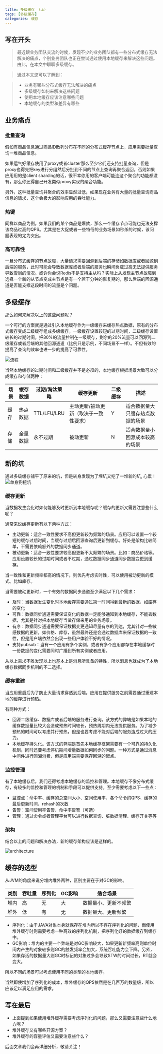 ```yaml
---
title: 多级缓存 （上）
tags: [多级缓存]
categories: 缓存
---
```

## 写在开头
>最近跟业务团队交流的时候，发现不少的业务团队都有一些分布式缓存无法解决的痛点，个别业务团队也正在尝试通过使用本地缓存来解决这些问题。由此，在本文中聊聊多级缓存。

>通过本文您可以了解到：


>* 业务有哪些分布式缓存无法解决的痛点
>* 多级缓存如何来解决这些问题
>* 使用本地缓存应该注意哪些问题
>* 本地缓存的类型和差异有哪些

## 业务痛点
### 批量查询
假如有商品信息通过商品ID散列分布在不同的分布式缓存节点上，应用需要批量查询一堆商品信息。

如果运气好缓存使用了proxy或者cluster那么至少它们还支持批量查询，但是proxy也得先把key进行分组然后分批到不同的节点上查询再聚合返回。否则如果应用用的是client sharding的话，很不幸你用的客户端可能连这个聚合的功能都没有，那么你还得自己开发类似proxy实现的聚合功能。

另外，这种批量查询并聚合的效率显然过低，如果现在业务有大量的批量查询商品信息的请求，这个会极大的影响应用的吞吐能力。

### 热键
同样以商品为例，如果我们的某个商品是爆款，那么一个缓存节点可能也无法支撑该商品过高的QPS。尤其是在大促或者一些特俗的业务场景如秒杀的时候，该问题表现的尤为突出。

### 高可靠性
一旦分布式缓存的节点故障，大量请求需要回源到后端的存储如数据库或者回源到后端的服务，此时可能会导致数据库或者后端的服务也瞬间负载过高无法提供服务导致雪崩的情况。或许你会说Redis不是支持主从吗？实际上从发现主节点故障到选择一个新的从节点变成主节点是有一个若干分钟的恢复期的，那么后端的回源通道是否能支撑这段时间的流量是个问题。


## 多级缓存
那么如何来解决以上的这些问题呢？

一个可行的方案就是通过引入本地缓存作为一级缓存来缓存热点数据，原有的分布式缓存变成二级缓存组成多级缓存。一级缓存设置较短的过期时间，二级缓存设置较长的过期时间。把80%的流量控制在一级缓存，剩余的20%流量可以回源到二级缓存或者后端的其他回源通道（比例只是示例，不同场景不一样）。不但有效的提高了查询的效率也进一步的提高了可靠性。

![流程](/images/multilevelcache1/process.jpg)

当然本地缓存的过期时间和二级缓存并不是必须的，本地缓存根据场景大致可以分成缓存和存储两种：

场景  | 缓存数据 | 过期/淘汰策略 | 缓存更新 | 二级缓存 | 描述
------------- | ------------- | ------------- | ------------- | ------------- | -------------
缓存  | 热点数据 | TTL/LFU/LRU | 主动更新/被动更新（取决于一致性要求）| Y | 适合数据量大只缓存热点数据的场景
存储  | 全量数据 | 永不过期 | 被动更新 | N | 适合数据量小回源成本较高的场景

## 新的坑
通过多级缓存铺平了原来的坑，但是转身发现为了埋坑又挖了一堆新的坑, 心累！
![单身狗挖坑](/images/multilevelcache1/keng.jpg)

### 缓存更新
当数据发生变化时如何能够及时更新到本地缓存呢？缓存的更新又需要注意些什么呢？

通常来说缓存更新有以下两种方式：

* 主动更新：适合一致性要求不高但更新较为频繁的场景。应用可以设置一个较短的缓存过期时间，当缓存过期后回源查询后更新到缓存。好处是架构比较简单，不需要依赖额外的数据同步通道。
* 被动更新：适合一致性要求较高但更新不太频繁的场景。比如：商品价格等。应用设置较长的过期时间或者不过期，通过数据同步通道同步数据变更到缓存。

当一致性和更新频率都高的情况下，则优先考虑实时性，可以使用被动更新的模式。比如库存。

当需要被动更新时，一个有效的数据同步通道至少满足以下几个需求：

* 及时：当数据发生变化时本地缓存需要通过第一时间得到最新的数据，如库存的变化
* 可靠：数据同步通道需要保证变化的数据一定能够通知到本地缓存，不能丢数据，尤其是针对把本地缓存当做存储来用的业务场景。
* 有序：数据同步通道需要保证数据变更通知尽量有序的到达，尤其针对一些敏感数据的更新，如价格、库存，虽然最终还是会通过数据库来保证数据的一致性，但是用户端依然会出现一些用户体验不好的情况。
* 支持pubsub：当有一个应用有多个实例，或者有多个应用都存在本地缓存时一份数据的变化需要同时广播到所有实例或者应用。

从以上需求不难发现以上也基本上是消息所具备的特性，所以消息也就成为了本地缓存数据同步机制的不二选择。

### 缓存重建
当应用重启后为了防止大量请求穿透到后端，应用在提供服务之前需要通过重建本地的缓存进行预热。

有两种方式：

* 回源二级缓存、数据库或者后端的服务进行查询。该方式的弊端是如果本地的缓存数据量比较大会造成预热时间较长，预热周期内无法提供服务。为了减少预热的时间可以考虑并行预热，但是也要考虑不能对后端的服务造成过大的压力。
* 本地缓存持久化。该方式的弊端是首先本地缓存框架需要有一个可靠的持久化机制，同时还要考虑停机期间增量数据如何同步的问题。一种方式是通过消息中间件进行回溯消费，但是应用端需要保存回溯的起点。

### 监控管理
有了本地缓存后，我们还得考虑本地缓存的监控和管理。本地缓存不像分布式缓存，有较多的监控和管理的机制和手段可以提供支持。至少需要考虑以下一些点：

* 监控点：命中率、缓存的总空间大小、空间使用率、各个命令的QPS、缓存的最后更新时间、rehash的次数
* 告警：空间使用率告警、命中率告警（可选）
* 管理：通过命令或者管理平台可以进行数据查询、脏数据清理、缓存开关等等

### 架构
结合以上的问题和解决办法，新的缓存架构应该是这样的。

![architecture](/images/multilevelcache1/cachearchitecture.jpg)

## 缓存的选型

从JVM的角度来说分堆内堆外两种，区别主要在于对GC的影响。

类别  | 吞吐量 | 序列化 | GC影响 | 适合场景
------------- | ------------- | ------------- | ------------- | -------------
堆内  | 高 | 无 | 大 | 数据量小、更新不频繁
堆外  | 低 | 有 | 无 | 数据量大、更新频繁
 
* 序列化：由于JAVA对象本身就保存在堆内所以不存在序列化的问题，而使用堆外缓存时则需要考虑一种高效的序列化机制，把序列化好的数据缓存到缓存中。
* GC影响：堆内的主要一个弊端是对GC影响较大，如果更新新频率高则单位时间内产生的对象较多则GC的触发频率会加大，系统吞吐能力会下降。另外，如果存活的数据量大则GC时标记的对象过多会导致STW的时间过长，RT就会变大。

所以不同的场景可以考虑使用不同的类型的本地缓存。

当然即使增加了序列化的成本，堆外缓存的QPS依然是在几百万的数量级，所以应该足以满足应用的需求。

## 写在最后

* 上面提到如果使用堆外缓存需要考虑序列化的问题，那么又需要注意些什么地方呢？
* 堆外缓存又有哪些开源方案？
* 堆外缓存的容量评估又需要注意些什么？

后面文章我们会再详细分析，敬请关注！



